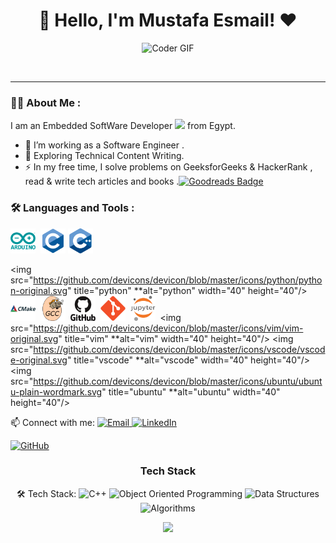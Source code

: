 <h1 align="center">🚀 Hello, I'm Mustafa Esmail! ♥</h1>
<p align="center">
  <img src="https://media.giphy.com/media/SWoSkN6DxTszqIKEqv/giphy.gif" alt="Coder GIF" width="380" height="280">
</p>
<br/>
<p align="center">
  
  
  ---
### :man_technologist: About Me :
I am an Embedded SoftWare Developer <img src="https://media.giphy.com/media/WUlplcMpOCEmTGBtBW/giphy.gif" width="30"> from Egypt.
- :telescope: I’m working as a Software Engineer .
- :seedling: Exploring Technical Content Writing.
- :zap: In my free time, I solve problems on GeeksforGeeks & HackerRank , read & write tech articles and books .[![Goodreads Badge](https://img.shields.io/badge/-Goodreads-553b08?style=flat&logo=Goodreads&logoColor=white)](your-linkedin-url)

### :hammer_and_wrench: Languages and Tools :
<div>
  <img src="https://github.com/devicons/devicon/blob/master/icons/arduino/arduino-original-wordmark.svg" title="arduino" alt="arduino" width="40" height="40"/>&nbsp;
<img src="https://raw.githubusercontent.com/devicons/devicon/master/icons/c/c-original.svg" alt="c" width="40" height="40"/> </a> <a href="https://www.w3schools.com/cpp/" target="_blank" rel="noreferrer">
  <img src="https://raw.githubusercontent.com/devicons/devicon/master/icons/cplusplus/cplusplus-original.svg" alt="cplusplus" width="40" height="40"/>  <a href="https://www.w3schools.com/css/" target="_blank" rel="noreferrer"> </a>

  <img src="https://github.com/devicons/devicon/blob/master/icons/python/python-original.svg" title="python" **alt="python" width="40" height="40"/>
  <img src="https://github.com/devicons/devicon/blob/master/icons/cmake/cmake-original-wordmark.svg" title="cmake" alt="cmake" width="40" height="40"/>&nbsp;
  <img src="https://github.com/devicons/devicon/blob/master/icons/gcc/gcc-original.svg" title="gcc" alt="gcc" width="40" height="40"/>&nbsp;
  <img src="https://github.com/devicons/devicon/blob/master/icons/github/github-original-wordmark.svg" title="github" alt="github" width="40" height="40"/>&nbsp;
  <img src="https://github.com/devicons/devicon/blob/master/icons/git/git-original.svg" title="git" alt="git " width="40" height="40"/>&nbsp;
  <img src="https://github.com/devicons/devicon/blob/master/icons/jupyter/jupyter-original-wordmark.svg" title="jupyter" alt="jupyter" width="40" height="40"/>&nbsp;
  <img src="https://github.com/devicons/devicon/blob/master/icons/vim/vim-original.svg" title="vim" **alt="vim" width="40" height="40"/>
  <img src="https://github.com/devicons/devicon/blob/master/icons/vscode/vscode-original.svg" title="vscode" **alt="vscode" width="40" height="40"/>
<img src="https://github.com/devicons/devicon/blob/master/icons/ubuntu/ubuntu-plain-wordmark.svg" title="ubuntu" **alt="ubuntu" width="40" height="40"/>
  
  </div>
  
  📫 Connect with me: 
  <a href="mustafaesmail2222@gmail.com">
    <img alt="Email" src="https://img.shields.io/badge/Email-D14836?style=flat-square&logo=gmail&logoColor=white" />
  </a>
  <a href="https://www.linkedin.com/in/mustafa-esmail-b602011a2/">
    <img alt="LinkedIn" src="https://img.shields.io/badge/LinkedIn-0077B5?style=flat-square&logo=linkedin&logoColor=white" />
  </a>
  <a href="https://leetcode.com/at744245/">
    
  </a>
    
  </a>
  <a href="https://github.com/MustafaEsmail/MustafaEsmail">
    
  </a>
  <a href="https://github.com/MustafaEsmail/MustafaEsmail">
    <img alt="GitHub" src="https://img.shields.io/badge/GitHub-181717?style=flat-square&logo=github&logoColor=white" />
  </a>
</p>
<h3 align="center">Tech Stack</h3>
<p align="center">
  🛠 Tech Stack:
  <img alt="C++" src="https://img.shields.io/badge/C++-00599C?style=flat-square&logo=c%2B%2B&logoColor=white" />
  <img alt="Object Oriented Programming" src="https://img.shields.io/badge/Object%20Oriented%20Programming-EE4C2C?style=flat-square&logo=c%2B%2B&logoColor=white" />
  <img alt="Data Structures" src="https://img.shields.io/badge/Data%20Structures-FF6B6B?style=flat-square&logo=treehouse&logoColor=white" />
  <img alt="Algorithms" src="https://img.shields.io/badge/Algorithms-0081CB?style=flat-square&logo=code&logoColor=white" />
</p>
<p align="center">
  <img src="https://readme-typing-svg.demolab.com/?lines=Hello%2C+I'm+Mustafa+Esmail!;I'm+a+software+engineer;Welcome+to+my+profile!" style="color:mix" />
</p>



